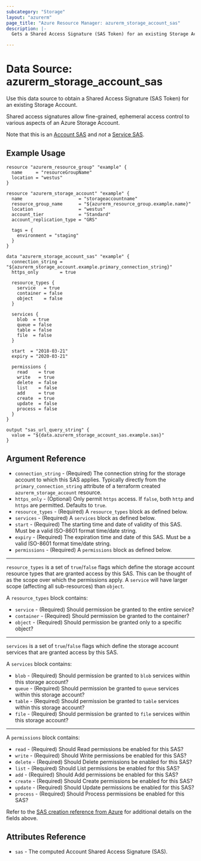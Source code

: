 ```yaml
---
subcategory: "Storage"
layout: "azurerm"
page_title: "Azure Resource Manager: azurerm_storage_account_sas"
description: |-
  Gets a Shared Access Signature (SAS Token) for an existing Storage Account.

---
```


# Data Source: azurerm_storage_account_sas

Use this data source to obtain a Shared Access Signature (SAS Token) for an existing Storage Account.

Shared access signatures allow fine-grained, ephemeral access control to various aspects of an Azure Storage Account.

Note that this is an [Account SAS](https://docs.microsoft.com/en-us/rest/api/storageservices/constructing-an-account-sas)
and *not* a [Service SAS](https://docs.microsoft.com/en-us/rest/api/storageservices/constructing-a-service-sas).

## Example Usage

```hcl
resource "azurerm_resource_group" "example" {
  name     = "resourceGroupName"
  location = "westus"
}

resource "azurerm_storage_account" "example" {
  name                     = "storageaccountname"
  resource_group_name      = "${azurerm_resource_group.example.name}"
  location                 = "westus"
  account_tier             = "Standard"
  account_replication_type = "GRS"

  tags = {
    environment = "staging"
  }
}

data "azurerm_storage_account_sas" "example" {
  connection_string = "${azurerm_storage_account.example.primary_connection_string}"
  https_only        = true

  resource_types {
    service   = true
    container = false
    object    = false
  }

  services {
    blob  = true
    queue = false
    table = false
    file  = false
  }

  start  = "2018-03-21"
  expiry = "2020-03-21"

  permissions {
    read    = true
    write   = true
    delete  = false
    list    = false
    add     = true
    create  = true
    update  = false
    process = false
  }
}

output "sas_url_query_string" {
  value = "${data.azurerm_storage_account_sas.example.sas}"
}
```

## Argument Reference

* `connection_string` - (Required) The connection string for the storage account to which this SAS applies. Typically directly from the `primary_connection_string` attribute of a terraform created `azurerm_storage_account` resource.
* `https_only` - (Optional) Only permit `https` access. If `false`, both `http` and `https` are permitted. Defaults to `true`.
* `resource_types` - (Required) A `resource_types` block as defined below.
* `services` - (Required) A `services` block as defined below.
* `start` - (Required) The starting time and date of validity of this SAS. Must be a valid ISO-8601 format time/date string.
* `expiry` - (Required) The expiration time and date of this SAS. Must be a valid ISO-8601 format time/date string.
* `permissions` - (Required) A `permissions` block as defined below.

---

`resource_types` is a set of `true`/`false` flags which define the storage account resource types that are granted
access by this SAS. This can be thought of as the scope over which the permissions apply. A `service` will have
larger scope (affecting all sub-resources) than `object`.

A `resource_types` block contains:

* `service` - (Required) Should permission be granted to the entire service?
* `container` - (Required) Should permission be granted to the container?
* `object` - (Required) Should permission be granted only to a specific object?

---

`services` is a set of `true`/`false` flags which define the storage account services that are granted access by this SAS.

A `services` block contains:

* `blob` - (Required) Should permission be granted to `blob` services within this storage account?
* `queue` - (Required) Should permission be granted to `queue` services within this storage account?
* `table` - (Required) Should permission be granted to `table` services within this storage account?
* `file` - (Required) Should permission be granted to `file` services within this storage account?

---

A `permissions` block contains:

* `read` - (Required) Should Read permissions be enabled for this SAS?
* `write` - (Required) Should Write permissions be enabled for this SAS?
* `delete` - (Required) Should Delete permissions be enabled for this SAS?
* `list` - (Required) Should List permissions be enabled for this SAS?
* `add` - (Required) Should Add permissions be enabled for this SAS?
* `create` - (Required) Should Create permissions be enabled for this SAS?
* `update` - (Required) Should Update permissions be enabled for this SAS?
* `process` - (Required) Should Process permissions be enabled for this SAS?

Refer to the [SAS creation reference from Azure](https://docs.microsoft.com/en-us/rest/api/storageservices/constructing-an-account-sas)
for additional details on the fields above.

## Attributes Reference

* `sas` - The computed Account Shared Access Signature (SAS).
